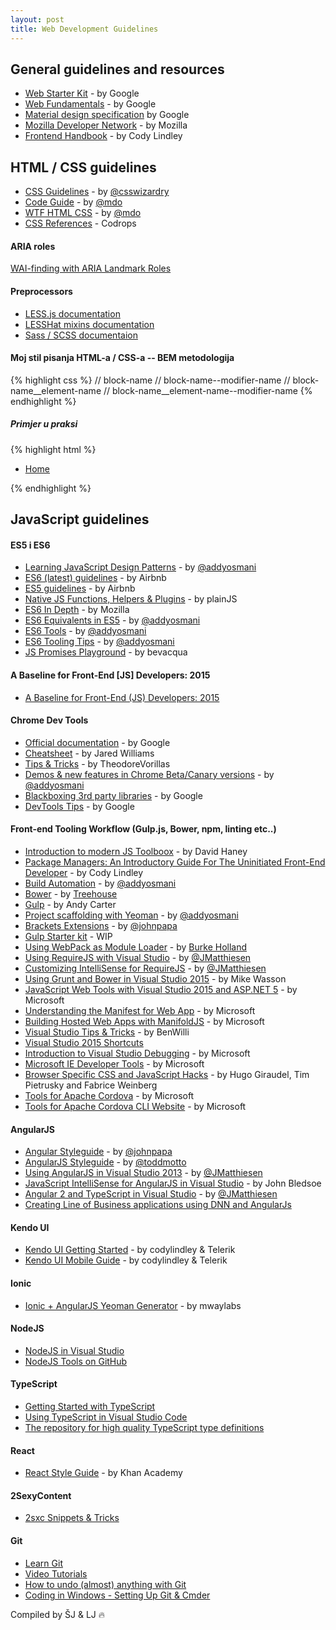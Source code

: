 ```yaml
---
layout: post
title: Web Development Guidelines
---
```


## General guidelines and resources

* [Web Starter Kit](https://developers.google.com/web/starter-kit/) - by Google
* [Web Fundamentals](https://developers.google.com/web/fundamentals/) - by Google
* [Material design specification](http://www.google.com/design/spec/material-design/introduction.html) by Google  
* [Mozilla Developer Network](https://developer.mozilla.org/en-US/) - by Mozilla
* [Frontend Handbook](http://www.frontendhandbook.com/index.html) - by Cody Lindley

## HTML / CSS guidelines

* [CSS Guidelines](http://cssguidelin.es/) - by [@csswizardry](https://twitter.com/csswizardry)
* [Code Guide](http://codeguide.co/) - by [@mdo](https://twitter.com/mdo)
* [WTF HTML CSS](http://wtfhtmlcss.com/) - by [@mdo](https://twitter.com/mdo)
* [CSS References](http://tympanus.net/codrops/css_reference/) - Codrops

#### ARIA roles
[WAI-finding with ARIA Landmark Roles](http://alistapart.com/column/wai-finding-with-aria-landmark-roles)

#### Preprocessors
* [LESS.js documentation](http://lesscss.org/)
* [LESSHat mixins documentation](https://github.com/madebysource/lesshat/blob/master/README.md) 
* [Sass / SCSS documentaion](http://sass-lang.com/documentation/file.SASS_REFERENCE.html)

#### Moj stil pisanja HTML-a / CSS-a -- BEM metodologija

{% highlight css %}
// block-name
// block-name--modifier-name
// block-name__element-name
// block-name__element-name--modifier-name
{% endhighlight %}

##### Primjer u praksi


{% highlight html %}
<nav class="main-nav" role="navigation">
    <ul class="main-nav__list">
         <li class="main-nav__item main-nav__item--has-child">
              <a href="/Home" class="main-nav__link main-nav__link--parent" title="Home">
                   Home
             </a>
         </li>
    </ul>
</nav>
{% endhighlight %}

## JavaScript guidelines

#### ES5 i ES6
* [Learning JavaScript Design Patterns](http://addyosmani.com/resources/essentialjsdesignpatterns/book/) - by [@addyosmani](https://twitter.com/addyosmani)
* [ES6 (latest) guidelines](https://github.com/airbnb/javascript/tree/es6) - by Airbnb
* [ES5 guidelines](https://github.com/airbnb/javascript/tree/es6/es5) - by Airbnb
* [Native JS Functions, Helpers & Plugins](http://plainjs.com/javascript/?utm_source=javascriptweekly&utm_medium=email) - by plainJS
* [ES6 In Depth](https://hacks.mozilla.org/category/es6-in-depth/) - by Mozilla
* [ES6 Equivalents in ES5](https://github.com/addyosmani/es6-equivalents-in-es5) - by [@addyosmani](https://twitter.com/addyosmani)
* [ES6 Tools](https://github.com/addyosmani/es6-tools) - by [@addyosmani](https://twitter.com/addyosmani)
* [ES6 Tooling Tips](https://developers.google.com/web/shows/ttt/series-2/es2015?utm_source=feed&utm_medium=feed&utm_campaign=shows_ttt_feed) - by [@addyosmani](https://twitter.com/addyosmani)
* [JS Promises Playground](http://bevacqua.github.io/promisees) - by bevacqua

#### A Baseline for Front-End [JS] Developers: 2015
* [A Baseline for Front-End (JS) Developers: 2015](http://rmurphey.com/blog/2015/03/23/a-baseline-for-front-end-developers-2015/)

#### Chrome Dev Tools
* [Official documentation](https://developer.chrome.com/devtools) - by Google
* [Cheatsheet](http://anti-code.com/devtools-cheatsheet/) - by Jared Williams
* [Tips & Tricks](http://codepen.io/TheodoreVorillas/blog/chrome-devtools-tips-and-tricks) - by TheodoreVorillas
* [Demos & new features in Chrome Beta/Canary versions](https://speakerdeck.com/addyosmani/devtools-state-of-the-union-2015) - by [@addyosmani](https://twitter.com/addyosmani)
* [Blackboxing 3rd party libraries](https://developer.chrome.com/devtools/docs/blackboxing) - by Google
* [DevTools Tips](https://medium.com/google-developers/devtools-tips-for-sublime-text-users-cdd559ee80f8) - by Google

#### Front-end Tooling Workflow (Gulp.js, Bower, npm, linting etc..)

* [Introduction to modern JS Toolboox](http://www.infoq.com/articles/modern-javascript-toolbox?utm_source=telerik&utm_medium=email) - by David Haney
* [Package Managers: An Introductory Guide For The Uninitiated Front-End Developer](http://codylindley.com/techpro/2013_04_12__package-managers-an-introducto/) - by Cody Lindley
* [Build Automation](https://speakerdeck.com/addyosmani/front-end-tooling-workflows) - by [@addyosmani](https://twitter.com/addyosmani)
* [Bower](http://blog.teamtreehouse.com/getting-started-bower) - by [Treehouse](https://teamtreehouse.com/)
* [Gulp](http://andy-carter.com/blog/a-beginners-guide-to-package-manager-bower-and-using-gulp-to-manage-components) - by Andy Carter
* [Project scaffolding with Yeoman](http://yeoman.io/blog/state-of-the-moustache-2015.html) - by [@addyosmani](https://twitter.com/addyosmani)
* [Brackets Extensions](http://www.johnpapa.net/my-recommended-brackets-extensions/) - by [@johnpapa](https://twitter.com/John_Papa)
* [Gulp Starter kit](https://github.com/jerkovicl/gulp-starter-kit) - WIP
* [Using WebPack as Module Loader](http://developer.telerik.com/featured/webpack-for-visual-studio-developers/) - by [Burke Holland](http://twitter.com/burkeholland)
* [Using RequireJS with Visual Studio](http://blogs.msdn.com/b/visualstudio/archive/2015/04/20/using-requirejs-with-visual-studio.aspx) - by [@JMatthiesen](https://twitter.com/JMatthiesen)
* [Customizing IntelliSense for RequireJS](https://msdn.microsoft.com/en-us/library/dn904583.aspx) - by [@JMatthiesen](https://twitter.com/JMatthiesen)
* [Using Grunt and Bower in Visual Studio 2015](http://www.asp.net/vnext/overview/aspnet-vnext/grunt-and-bower-in-visual-studio-2015) - by Mike Wasson
* [JavaScript Web Tools with Visual Studio 2015 and ASP.NET 5](http://www.microsoft.com/en-us/download/details.aspx?id=46417&CR_CC=200619609) - by Microsoft
* [Understanding the Manifest for Web App](http://www.thishereweb.com/understanding-the-manifest-for-web-app/) - by Microsoft
* [Building Hosted Web Apps with ManifoldJS](http://www.thishereweb.com/manifoldjs-building-simple-hosted-web-apps/) - by Microsoft
* [Visual Studio Tips & Tricks](http://blogs.msdn.com/b/benwilli/archive/2015/04/07/back-to-basics-visual-studio-tips.aspx) - by BenWilli
* [Visual Studio 2015 Shortcuts](http://visualstudioshortcuts.com/2015/)
* [Introduction to Visual Studio Debugging](http://blogs.msdn.com/b/visualstudio/archive/2015/08/11/introduction-to-debugging.aspx) - by Microsoft
* [Microsoft IE Developer Tools](http://dev.modern.ie/tools/) - by Microsoft
* [Browser Specific CSS and JavaScript Hacks](http://browserhacks.com/) - by Hugo Giraudel, Tim Pietrusky and Fabrice Weinberg
* [Tools for Apache Cordova](http://blogs.msdn.com/b/visualstudio/archive/2015/06/01/tools-for-apache-cordova-samples-and-docs.aspx) - by Microsoft
* [Tools for Apache Cordova CLI Website](http://taco.tools/) - by Microsoft

#### AngularJS
* [Angular Styleguide](https://github.com/johnpapa/angular-styleguide) - by [@johnpapa](https://twitter.com/john_papa)
* [AngularJS Styleguide](https://github.com/toddmotto/angularjs-styleguide) - by [@toddmotto]( https://twitter.com/toddmotto )
* [Using AngularJS in Visual Studio 2013](http://blogs.msdn.com/b/visualstudio/archive/2015/02/05/using-angularjs-in-visual-studio-2013.aspx) - by [@JMatthiesen](https://twitter.com/JMatthiesen)
* [JavaScript IntelliSense for AngularJS in Visual Studio](https://github.com/jmbledsoe/angularjs-visualstudio-intellisense/) - by John Bledsoe
* [Angular 2 and TypeScript in Visual Studio](http://blogs.msdn.com/b/visualstudio/archive/2015/03/12/a-preview-of-angular-2-and-typescript-in-visual-studio.aspx) - by [@JMatthiesen](https://twitter.com/JMatthiesen)
* [Creating Line of Business applications using DNN and AngularJs](http://blog.webvoudig.nl/AppDevBlog/Post/753/Creating-Line-of-Business-applications-using-DNN-and-AngularJs)

#### Kendo UI
* [Kendo UI Getting Started](http://codylindley.github.io/the-kendo-ui-book/) - by codylindley & Telerik
* [Kendo UI Mobile Guide](http://www.kendouimobileguide.com/) - by codylindley & Telerik

#### Ionic
* [Ionic + AngularJS Yeoman Generator](https://github.com/mwaylabs/generator-m-ionic) - by mwaylabs

#### NodeJS
* [NodeJS in Visual Studio](http://blogs.msdn.com/b/visualstudio/archive/2015/04/24/node-js-tools-1-0-on-github-and-vms-available.aspx)
* [NodeJS Tools on GitHub](https://github.com/Microsoft/nodejstools)

#### TypeScript
* [Getting Started with TypeScript](http://blog.teamtreehouse.com/getting-started-typescript?utm_source=telerik&utm_medium=email)
* [Using TypeScript in Visual Studio Code](http://blogs.msdn.com/b/typescript/archive/2015/04/30/using-typescript-in-visual-studio-code.aspx)
* [The repository for high quality TypeScript type definitions](http://definitelytyped.org/)

#### React
* [React Style Guide](https://github.com/Khan/style-guides/blob/master/style/react.md) - by Khan Academy

#### 2SexyContent
* [2sxc Snippets & Tricks](https://gist.github.com/jerkovicl/7bc090685103eab9e175)

#### Git
* [Learn Git](http://schacon.github.io/gitbook/index.html)
* [Video Tutorials](https://www.youtube.com/playlist?list=PL5-da3qGB5IBLMp7LtN8Nc3Efd4hJq0kD)
* [How to undo (almost) anything with Git](https://github.com/blog/2019-how-to-undo-almost-anything-with-git)
* [Coding in Windows - Setting Up Git & Cmder](http://www.awmoore.com/2015/01/14/coding-in-windows-part-1/)

Compiled by ŠJ & LJ :fire:
